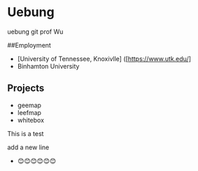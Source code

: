 # Uebung
uebung git prof Wu

##Employment
- [University of Tennessee, Knoxivlle] ([https://www.utk.edu/]
- Binhamton University

## Projects
- geemap
- leefmap
- whitebox


This is a test

add a new line

- 😊😊😊😊😊😊
